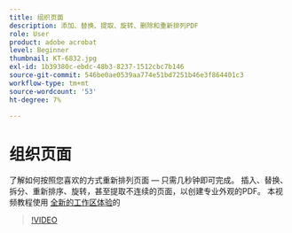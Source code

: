```yaml
---
title: 组织页面
description: 添加、替换、提取、旋转、删除和重新排列PDF
role: User
product: adobe acrobat
level: Beginner
thumbnail: KT-6832.jpg
exl-id: 1b39380c-ebdc-48b3-8237-1512cbc7b146
source-git-commit: 546be0ae0539aa774e51bd7251b46e3f864401c3
workflow-type: tm+mt
source-wordcount: '53'
ht-degree: 7%

---
```


# 组织页面

了解如何按照您喜欢的方式重新排列页面 — 只需几秒钟即可完成。 插入、替换、拆分、重新排序、旋转，甚至提取不连续的页面，以创建专业外观的PDF。 本视频教程使用 [全新的工作区体验](new-workspace.md)的

>[!VIDEO](https://video.tv.adobe.com/v/3409022?hidetitle=true)